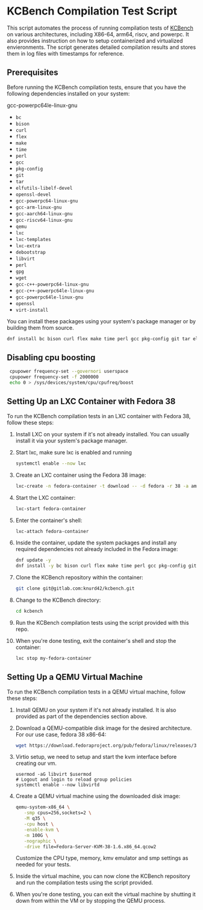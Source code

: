 # KCBench Compilation Test Script

This script automates the process of running compilation tests of [KCBench](git@gitlab.com:knurd42/kcbench.git) on various architectures, including X86-64, arm64, riscv, and powerpc. It also provides instruction on how to setup containerized and virtualized envieronments. The script generates detailed compilation results and stores them in log files with timestamps for reference.

## Prerequisites

Before running the KCBench compilation tests, ensure that you have the following dependencies installed on your system:

gcc-powerpc64le-linux-gnu

- `bc`
- `bison`
- `curl`
- `flex`
- `make`
- `time`
- `perl`
- `gcc`
- `pkg-config`
- `git`
- `tar`
- `elfutils-libelf-devel`
- `openssl-devel`
- `gcc-powerpc64-linux-gnu`
- `gcc-arm-linux-gnu`
- `gcc-aarch64-linux-gnu`
- `gcc-riscv64-linux-gnu`
- `qemu`
- `lxc`
- `lxc-templates`
- `lxc-extra`
- `debootstrap`
- `libvirt`
- `perl`
- `gpg`
- `wget`
- `gcc-c++-powerpc64-linux-gnu`
- `gcc-c++-powerpc64le-linux-gnu`
- `gcc-powerpc64le-linux-gnu`
- `openssl`
- `virt-install`

You can install these packages using your system's package manager or by building them from source.
```bash
dnf install bc bison curl flex make time perl gcc pkg-config git tar elfutils-libelf-devel openssl-devel gcc-powerpc64-linux-gnu gcc-arm-linux-gnu gcc-aarch64-linux-gnu gcc-riscv64-linux-gnu qemu lxc lxc-templates lxc-extra debootstrap libvirt perl gpg wget gcc-c++-powerpc64-linux-gnu gcc-c++-powerpc64le-linux-gnu gcc-powerpc64le-linux-gnu openssl virt-install
```
## Disabling cpu boosting

```bash
 cpupower frequency-set --governori userspace
 cpupower frequency-set -f 2000000
 echo 0 > /sys/devices/system/cpu/cpufreq/boost
```
## Setting Up an LXC Container with Fedora 38

To run the KCBench compilation tests in an LXC container with Fedora 38, follow these steps:

1. Install LXC on your system if it's not already installed. You can usually install it via your system's package manager.

2. Start lxc, make sure lxc is enabled and running

   ```bash
   systemctl enable --now lxc
   ```

2. Create an LXC container using the Fedora 38 image:

   ```bash
   lxc-create -n fedora-container -t download -- -d fedora -r 38 -a amd64
   ```

3. Start the LXC container:

   ```bash
   lxc-start fedora-container
   ```

4. Enter the container's shell:

   ```bash
   lxc-attach fedora-container
   ```

5. Inside the container, update the system packages and install any required dependencies not already included in the Fedora image:

   ```bash
   dnf update -y
   dnf install -y bc bison curl flex make time perl gcc pkg-config git tar elfutils-libelf-devel openssl-devel gcc-powerpc64-linux-gnu gcc-arm-linux-gnu gcc-aarch64-linux-gnu gcc-riscv64-linux-gnu qemu lxc lxc-templates lxc-extra debootstrap libvirt perl gpg wget gcc-c++-powerpc64-linux-gnu gcc-c++-powerpc64le-linux-gnu gcc-powerpc64le-linux-gnu openssl virt-install cpufrequtils 
   ```

6. Clone the KCBench repository within the container:

   ```bash
   git clone git@gitlab.com:knurd42/kcbench.git
   ```

7. Change to the KCBench directory:

   ```bash
   cd kcbench
   ```

8. Run the KCBench compilation tests using the script provided with this repo.

9. When you're done testing, exit the container's shell and stop the container:

   ```bash
   lxc stop my-fedora-container
   ```

## Setting Up a QEMU Virtual Machine

To run the KCBench compilation tests in a QEMU virtual machine, follow these steps:

1. Install QEMU on your system if it's not already installed. It is also provided as part of the dependencies section above.

2. Download a QEMU-compatible disk image for the desired architecture. For our use case, fedora 38 x86-64:

   ```bash
   wget https://download.fedoraproject.org/pub/fedora/linux/releases/38/Server/x86_64/images/Fedora-Server-KVM-38-1.6.x86_64.qcow2
   ```

3. Virtio setup, we need to setup and start the kvm interface before creating our vm.

   ```
   usermod -aG libvirt $usermod
   # Logout and login to reload group policies
   systemctl enable --now libvirtd
   ```

3. Create a QEMU virtual machine using the downloaded disk image:

   ```bash
   qemu-system-x86_64 \
      -smp cpus=256,sockets=2 \
      -M q35 \
      -cpu host \
      -enable-kvm \
      -m 100G \
      -nographic \
      -drive file=Fedora-Server-KVM-38-1.6.x86_64.qcow2
   ```

   Customize the CPU type, memory, kmv emulator and smp settings as needed for your tests.

4. Inside the virtual machine, you can now clone the KCBench repository and run the compilation tests using the script provided.

5. When you're done testing, you can exit the virtual machine by shutting it down from within the VM or by stopping the QEMU process.

